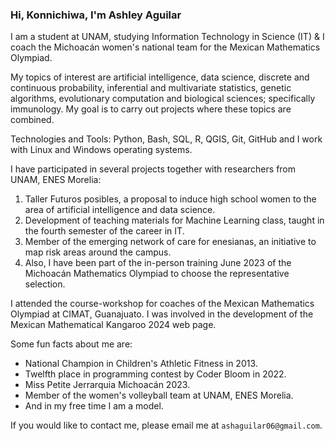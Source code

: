### Hi, Konnichiwa, I'm Ashley Aguilar

I am a student at UNAM, studying Information Technology in Science (IT) & I coach the Michoacán women's national team for the Mexican Mathematics Olympiad.

My topics of interest are artificial intelligence, data science, discrete and continuous probability, inferential and multivariate statistics, genetic algorithms, evolutionary computation and biological sciences; specifically immunology. My goal is to carry out projects where these topics are combined.

Technologies and Tools: Python, Bash, SQL, R, QGIS, Git, GitHub and I work with Linux and Windows operating systems.

I have participated in several projects together with researchers from UNAM, ENES Morelia: 
1. Taller Futuros posibles, a proposal to induce high school women to the area of artificial intelligence and data science.
2. Development of teaching materials for Machine Learning class, taught in the fourth semester of the career in IT.
3. Member of the emerging network of care for enesianas, an initiative to map risk areas around the campus. 
4. Also, I have been part of the in-person training June 2023 of the Michoacán Mathematics Olympiad to choose the representative selection.

I attended the course-workshop for coaches of the Mexican Mathematics Olympiad at CIMAT, Guanajuato.
I was involved in the development of the Mexican Mathematical Kangaroo 2024 web page.

Some fun facts about me are:
- National Champion in Children's Athletic Fitness in 2013.
- Twelfth place in programming contest by Coder Bloom in 2022.
- Miss Petite Jerrarquia Michoacán 2023.
- Member of the women's volleyball team at UNAM, ENES Morelia.
- And in my free time I am a model.

If you would like to contact me, please email me at `ashaguilar06@gmail.com`.
